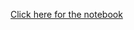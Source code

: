 [Click here for the notebook](https://databricks-prod-cloudfront.cloud.databricks.com/public/4027ec902e239c93eaaa8714f173bcfc/4308785734414075/391280193276026/8044818614123031/latest.html)
